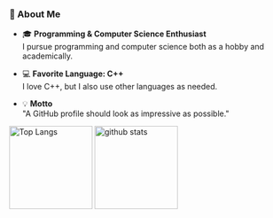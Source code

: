 ### 🌟 About Me  
- 🎓 **Programming & Computer Science Enthusiast**  
  I pursue programming and computer science both as a hobby and academically.  

- 💻 **Favorite Language: C++**  
  I love C++, but I also use other languages as needed.

- 💡 **Motto**  
  "A GitHub profile should look as impressive as possible."  

<p align="left"> 
  <img alt="Top Langs" height="150px" src="https://github-readme-stats.vercel.app/api/top-langs/?username=leaf2326&layout=compact&count_private=true&show_icons=true&theme=tokyonight" />
  <img alt="github stats" height="150px" src="https://github-readme-stats.vercel.app/api?username=leaf2326&count_private=true&show_icons=true&show_icons=true&theme=tokyonight" />
</p>
